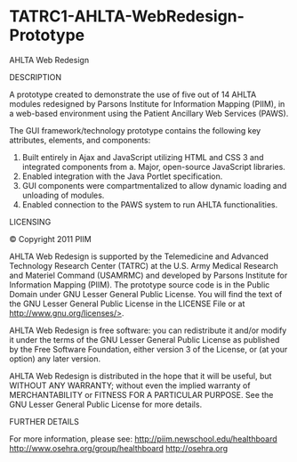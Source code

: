 TATRC1-AHLTA-WebRedesign-Prototype
==================================
AHLTA Web Redesign

DESCRIPTION

A prototype created to demonstrate the use of five out of 14 AHLTA modules redesigned by Parsons Institute for Information Mapping (PIIM), in a web-based environment using the Patient Ancillary Web Services (PAWS).

The GUI framework/technology prototype contains the following key attributes, elements, and components: 
1.  Built entirely in Ajax and JavaScript utilizing HTML and CSS 3 and integrated components from 
a.	Major, open-source JavaScript libraries.
2.	Enabled integration with the Java Portlet specification. 
3.	GUI components were compartmentalized to allow dynamic loading and unloading of modules. 
4.	Enabled connection to the PAWS system to run AHLTA functionalities. 

LICENSING

© Copyright 2011 PIIM

AHLTA Web Redesign is supported by the Telemedicine and Advanced Technology Research Center (TATRC) at the U.S. Army Medical Research and Materiel Command (USAMRMC) and developed by Parsons Institute for Information Mapping (PIIM). The prototype source code is in the Public Domain under GNU Lesser General Public License. You will find the text of the GNU Lesser General Public License in the LICENSE File or at http://www.gnu.org/licenses/>.

AHLTA Web Redesign is free software: you can redistribute it and/or modify it under the terms of the GNU Lesser General Public License as published by the Free Software Foundation, either version 3 of the License, or (at your option) any later version.

AHLTA Web Redesign is distributed in the hope that it will be useful, but WITHOUT ANY WARRANTY; without even the implied warranty of MERCHANTABILITY or FITNESS FOR A PARTICULAR PURPOSE. See the GNU Lesser General Public License for more details.


FURTHER DETAILS

For more information, please see:
http://piim.newschool.edu/healthboard 
http://www.osehra.org/group/healthboard 
http://osehra.org
